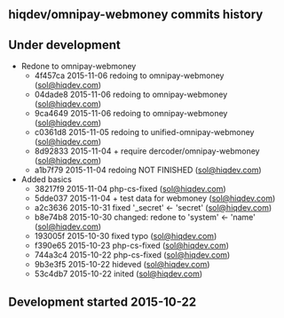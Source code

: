 hiqdev/omnipay-webmoney commits history
---------------------------------------

## Under development

- Redone to omnipay-webmoney
    - 4f457ca 2015-11-06 redoing to omnipay-webmoney (sol@hiqdev.com)
    - 04dade8 2015-11-06 redoing to omnipay-webmoney (sol@hiqdev.com)
    - 9ca4649 2015-11-06 redoing to omnipay-webmoney (sol@hiqdev.com)
    - c0361d8 2015-11-05 redoing to unified-omnipay-webmoney (sol@hiqdev.com)
    - 8d92833 2015-11-04 + require dercoder/omnipay-webmoney (sol@hiqdev.com)
    - a1b7f79 2015-11-04 redoing NOT FINISHED (sol@hiqdev.com)
- Added basics
    - 38217f9 2015-11-04 php-cs-fixed (sol@hiqdev.com)
    - 5dde037 2015-11-04 + test data for webmoney (sol@hiqdev.com)
    - a2c3636 2015-10-31 fixed '_secret' <- 'secret' (sol@hiqdev.com)
    - b8e74b8 2015-10-30 changed: redone to 'system' <- 'name' (sol@hiqdev.com)
    - 193005f 2015-10-30 fixed typo (sol@hiqdev.com)
    - f390e65 2015-10-23 php-cs-fixed (sol@hiqdev.com)
    - 744a3c4 2015-10-22 php-cs-fixed (sol@hiqdev.com)
    - 9b3e3f5 2015-10-22 hideved (sol@hiqdev.com)
    - 53c4db7 2015-10-22 inited (sol@hiqdev.com)

## Development started 2015-10-22

